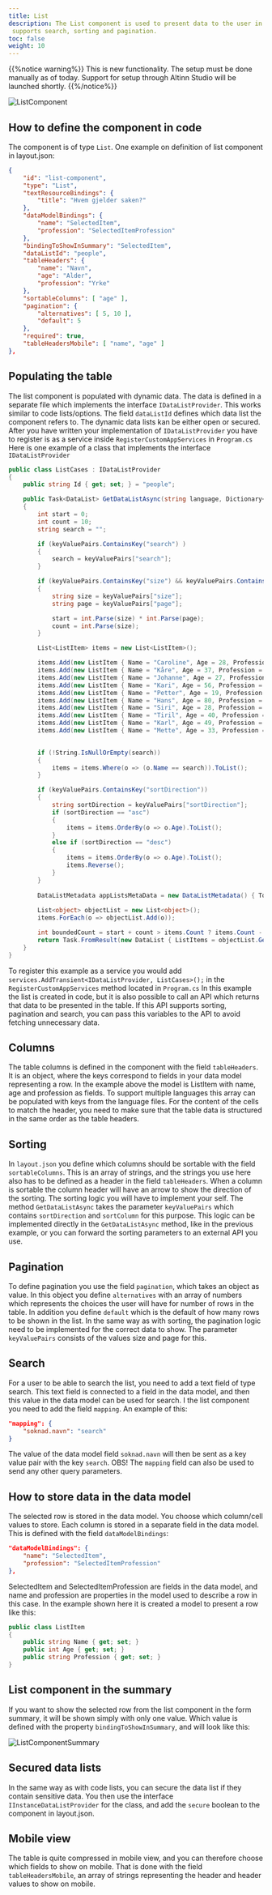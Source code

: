 ```yaml
---
title: List
description: The List component is used to present data to the user in a table. Every row in the table is selectable. The component
 supports search, sorting and pagination.
toc: false
weight: 10
---
```


{{%notice warning%}}
This is new functionality. 
The setup must be done manually as of today. Support for setup through Altinn Studio will be launched shortly.
{{%/notice%}}

![ListComponent](listComponent.png "Eksempel på hvordan listekomponenten ser ut")

## How to define the component in code 
The component is of type `List`. One example on definition of list component in layout.json:
```json
{
    "id": "list-component",
    "type": "List",
    "textResourceBindings": {
        "title": "Hvem gjelder saken?"
    },
    "dataModelBindings": {
        "name": "SelectedItem",
        "profession": "SelectedItemProfession"
    },
    "bindingToShowInSummary": "SelectedItem",
    "dataListId": "people",
    "tableHeaders": {
        "name": "Navn",
        "age": "Alder",
        "profession": "Yrke"
    },
    "sortableColumns": [ "age" ],
    "pagination": {
        "alternatives": [ 5, 10 ],
        "default": 5
    },
    "required": true,
    "tableHeadersMobile": [ "name", "age" ]
},
```

## Populating the table
The list component is populated with dynamic data. The data is defined in a separate file which implements the interface
`IDataListProvider`. This works similar to code lists/options. The field `dataListId` defines which data list the component refers to.
The dynamic data lists kan be either open or secured. 
After you have written your implementation of `IDataListProvider` you have to register is as a service inside `RegisterCustomAppServices` in  `Program.cs`
Here is one example of a class that implements the interface `IDataListProvider`

```csharp
public class ListCases : IDataListProvider
{
    public string Id { get; set; } = "people";

    public Task<DataList> GetDataListAsync(string language, Dictionary<string, string> keyValuePairs)
    {
        int start = 0;
        int count = 10;
        string search = "";

        if (keyValuePairs.ContainsKey("search") )
        {
            search = keyValuePairs["search"];
        }

        if (keyValuePairs.ContainsKey("size") && keyValuePairs.ContainsKey("page"))
        {
            string size = keyValuePairs["size"];
            string page = keyValuePairs["page"];

            start = int.Parse(size) * int.Parse(page);
            count = int.Parse(size);
        }

        List<ListItem> items = new List<ListItem>();

        items.Add(new ListItem { Name = "Caroline", Age = 28, Profession = "Utvikler" });
        items.Add(new ListItem { Name = "Kåre", Age = 37, Profession = "Sykepleier" });
        items.Add(new ListItem { Name = "Johanne", Age = 27, Profession = "Utvikler" });
        items.Add(new ListItem { Name = "Kari", Age = 56, Profession = "Snekker" });
        items.Add(new ListItem { Name = "Petter", Age = 19, Profession = "Personlig trener" });
        items.Add(new ListItem { Name = "Hans", Age = 80, Profession = "Pensjonist" });
        items.Add(new ListItem { Name = "Siri", Age = 28, Profession = "UX designer" });
        items.Add(new ListItem { Name = "Tiril", Age = 40, Profession = "Arkitekt" });
        items.Add(new ListItem { Name = "Karl", Age = 49, Profession = "Skuespiller" });
        items.Add(new ListItem { Name = "Mette", Age = 33, Profession = "Artist" });

        
        if (!String.IsNullOrEmpty(search))
        {
            items = items.Where(o => (o.Name == search)).ToList();
        }

        if (keyValuePairs.ContainsKey("sortDirection"))
        {
            string sortDirection = keyValuePairs["sortDirection"];
            if (sortDirection == "asc")
            {
                items = items.OrderBy(o => o.Age).ToList();
            }
            else if (sortDirection == "desc") 
            {
                items = items.OrderBy(o => o.Age).ToList();
                items.Reverse();
            }
        }
        
        DataListMetadata appListsMetaData = new DataListMetadata() { TotaltItemsCount = items.Count };
       
        List<object> objectList = new List<object>();
        items.ForEach(o => objectList.Add(o));

        int boundedCount = start + count > items.Count ? items.Count - start : count;
        return Task.FromResult(new DataList { ListItems = objectList.GetRange(start, boundedCount), _metaData = appListsMetaData });
    }
}
```
To register this example as a service you would add `services.AddTransient<IDataListProvider, ListCases>();` in the `RegisterCustomAppServices` method located in `Program.cs`
In this example the list is created in code, but it is also possible to call an API which returns that data to be presented in the table. 
If this API supports sorting, pagination and search, you can pass this variables to the API to avoid fetching unnecessary data. 

## Columns
The table columns is defined in the component with the field `tableHeaders`. It is an object, where the keys correspond to fields in your
data model representing a row. In the example above the model is ListItem with name, age and profession as fields. To support multiple 
languages this array can be populated with keys from the language files. For the content of the cells to match the header, you 
need to make sure that the table data is structured in the same order as the table headers. 

## Sorting
In `layout.json` you define which columns should be sortable with the field `sortableColumns`.
This is an array of strings, and the strings you use here also has to be defined as a header in the field `tableHeaders`.
When a column is sortable the column header will have an arrow to show the direction of the sorting.
The sorting logic you will have to implement your self. The method `GetDataListAsync` takes the parameter `keyValuePairs` 
which contains `sortDirection` and `sortColumn` for this purpose. This logic can be implemented directly in the `GetDataListAsync`
method, like in the previous example, or you can forward the sorting parameters to an external API you use.

## Pagination
To define pagination you use the field `pagination`, which takes an object as value. In this object you define `alternatives` with
an array of numbers which represents the choices the user will have for number of rows in the table. In addition you define `default`
which is the default of how many rows to be shown in the list. In the same way as with sorting, the pagination logic need to be implemented
for the correct data to show. The parameter `keyValuePairs` consists of the values size and page for this.  

## Search
For a user to be able to search the list, you need to add a text field of type search. This text field is connected to a field in the data model, 
and then this value in the data model can be used for search. I the list component you need to add the field `mapping`.
An example of this: 
```json
"mapping": {
    "soknad.navn": "search"
}
```
The value of the data model field `soknad.navn` will then be sent as a key value pair with the key `search`. 
OBS! The `mapping` field can also be used to send any other query parameters. 

## How to store data in the data model
The selected row is stored in the data model. You choose which column/cell values to store. Each column is stored in a separate field in the data model. 
This is defined with the field `dataModelBindings`: 
```json
"dataModelBindings": {
    "name": "SelectedItem",
    "profession": "SelectedItemProfession"
},
```

SelectedItem and SelectedItemProfession are fields in the data model, and name and profession are properties in the model used to describe a row in this case.
In the example shown here it is created a model to present a row like this: 
```csharp
public class ListItem
{
    public string Name { get; set; }
    public int Age { get; set; }
    public string Profession { get; set; }
}
```

## List component in the summary
If you want to show the selected row from the list component in the form summary, it will be shown simply with only one value. 
Which value is defined with the property `bindingToShowInSummary`, and will look like this: 

![ListComponentSummary](listComponentSummary.png "List component in summary")


## Secured data lists
In the same way as with code lists, you can secure the data list if they contain sensitive data. You then use the interface
 `IInstanceDataListProvider` for the class, and add the `secure` boolean to the component in layout.json.

## Mobile view
 The table is quite compressed in mobile view, and you can therefore choose which fields to show on mobile. That is done 
 with the field `tableHeadersMobile`, an array of strings representing the header and header values to show on mobile. 